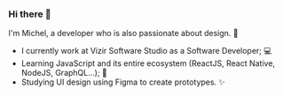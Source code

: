 ### Hi there 👋

I'm Michel, a developer who is also passionate about design. 💖

- I currently work at Vizir Software Studio as a Software Developer; 💻
- Learning JavaScript and its entire ecosystem (ReactJS, React Native, NodeJS, GraphQL...); 🚀
- Studying UI design using Figma to create prototypes. ✨
